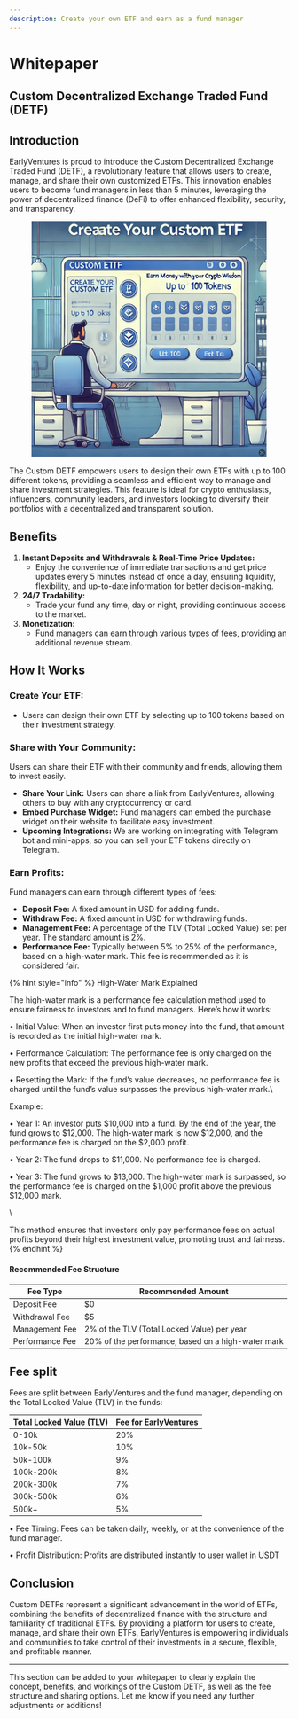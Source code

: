 ```yaml
---
description: Create your own ETF and earn as a fund manager
---
```


# Whitepaper

## **Custom Decentralized Exchange Traded Fund (DETF)**

## Introduction

EarlyVentures is proud to introduce the Custom Decentralized Exchange Traded Fund (DETF), a revolutionary feature that allows users to create, manage, and share their own customized ETFs. This innovation enables users to become fund managers in less than 5 minutes, leveraging the power of decentralized finance (DeFi) to offer enhanced flexibility, security, and transparency.



<div align="left" data-full-width="false">

<figure><img src="../.gitbook/assets/CleanShot 2024-06-26 at 14.42.43@2x (1).png" alt=""><figcaption></figcaption></figure>

</div>

The Custom DETF empowers users to design their own ETFs with up to 100 different tokens, providing a seamless and efficient way to manage and share investment strategies. This feature is ideal for crypto enthusiasts, influencers, community leaders, and investors looking to diversify their portfolios with a decentralized and transparent solution.

## Benefits

1. **Instant Deposits and Withdrawals & Real-Time Price Updates:**
   * Enjoy the convenience of immediate transactions and get price updates every 5 minutes instead of once a day, ensuring liquidity, flexibility, and up-to-date information for better decision-making.
2. **24/7 Tradability:**
   * Trade your fund any time, day or night, providing continuous access to the market.
3. **Monetization:**
   * Fund managers can earn through various types of fees, providing an additional revenue stream.

## How It Works

### **Create Your ETF:**

* Users can design their own ETF by selecting up to 100 tokens based on their investment strategy.

### **Share with Your Community:**

Users can share their ETF with their community and friends, allowing them to invest easily.

* **Share Your Link:** Users can share a link from EarlyVentures, allowing others to buy with any cryptocurrency or card.
* **Embed Purchase Widget:** Fund managers can embed the purchase widget on their website to facilitate easy investment.
* **Upcoming Integrations:** We are working on integrating with Telegram bot and mini-apps, so you can sell your ETF tokens directly on Telegram.

### **Earn Profits:**

Fund managers can earn through different types of fees:

* **Deposit Fee:** A fixed amount in USD for adding funds.
* **Withdraw Fee:** A fixed amount in USD for withdrawing funds.
* **Management Fee:** A percentage of the TLV (Total Locked Value) set per year. The standard amount is 2%.
* **Performance Fee:** Typically between 5% to 25% of the performance, based on a high-water mark. This fee is recommended as it is considered fair.

{% hint style="info" %}
High-Water Mark Explained



The high-water mark is a performance fee calculation method used to ensure fairness to investors and to fund managers. Here’s how it works:



• Initial Value: When an investor first puts money into the fund, that amount is recorded as the initial high-water mark.

• Performance Calculation: The performance fee is only charged on the new profits that exceed the previous high-water mark.

• Resetting the Mark: If the fund’s value decreases, no performance fee is charged until the fund’s value surpasses the previous high-water mark.\


Example:



• Year 1: An investor puts $10,000 into a fund. By the end of the year, the fund grows to $12,000. The high-water mark is now $12,000, and the performance fee is charged on the $2,000 profit.

• Year 2: The fund drops to $11,000. No performance fee is charged.

• Year 3: The fund grows to $13,000. The high-water mark is surpassed, so the performance fee is charged on the $1,000 profit above the previous $12,000 mark.

\


This method ensures that investors only pay performance fees on actual profits beyond their highest investment value, promoting trust and fairness.
{% endhint %}

#### Recommended Fee Structure

| **Fee Type**    | **Recommended Amount**                             |
| --------------- | -------------------------------------------------- |
| Deposit Fee     | $0                                                 |
| Withdrawal Fee  | $5                                                 |
| Management Fee  | 2% of the TLV (Total Locked Value) per year        |
| Performance Fee | 20% of the performance, based on a high-water mark |



## Fee split

Fees are split between EarlyVentures and the fund manager, depending on the Total Locked Value (TLV) in the funds:

| **Total Locked Value (TLV)** | **Fee for EarlyVentures** |
| ---------------------------- | ------------------------- |
| 0-10k                        | 20%                       |
| 10k-50k                      | 10%                       |
| 50k-100k                     | 9%                        |
| 100k-200k                    | 8%                        |
| 200k-300k                    | 7%                        |
| 300k-500k                    | 6%                        |
| 500k+                        | 5%                        |

• Fee Timing: Fees can be taken daily, weekly, or at the convenience of the fund manager.

• Profit Distribution: Profits are distributed instantly to user wallet in USDT&#x20;



## Conclusion

Custom DETFs represent a significant advancement in the world of ETFs, combining the benefits of decentralized finance with the structure and familiarity of traditional ETFs. By providing a platform for users to create, manage, and share their own ETFs, EarlyVentures is empowering individuals and communities to take control of their investments in a secure, flexible, and profitable manner.

***

This section can be added to your whitepaper to clearly explain the concept, benefits, and workings of the Custom DETF, as well as the fee structure and sharing options. Let me know if you need any further adjustments or additions!
